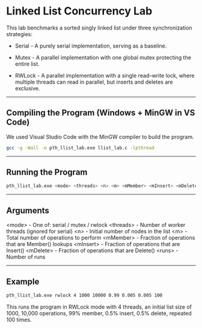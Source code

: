 

# Linked List Concurrency Lab

This lab benchmarks a sorted singly linked list under three synchronization strategies:

- Serial - A purely serial implementation, serving as a baseline.

- Mutex - A parallel implementation with one global mutex protecting the entire list.

- RWLock - A parallel implementation with a single read–write lock, where multiple threads can read in parallel, but inserts and deletes are exclusive.

---

## Compiling the Program (Windows + MinGW in VS Code)

We used Visual Studio Code with the MinGW compiler to build the program.

```bash
gcc -g -Wall -o pth_llist_lab.exe llist_lab.c -lpthread
```


---

## Running the Program

```bash
pth_llist_lab.exe <mode> <threads> <n> <m> <mMember> <mInsert> <mDelete> <runs>
```
---

## Arguments

\<mode> - One of: serial / mutex / rwlock
\<threads> - Number of worker threads (ignored for serial)
\<n> - Initial number of nodes in the list
\<m> - Total number of operations to perform
\<mMember> - Fraction of operations that are Member() lookups
\<mInsert> - Fraction of operations that are Insert()
\<mDelete> - Fraction of operations that are Delete()
\<runs> - Number of runs

---

## Example

```bash
pth_llist_lab.exe rwlock 4 1000 10000 0.99 0.005 0.005 100
```

This runs the program in RWLock mode with 4 threads, an initial list size of 1000, 10,000 operations, 99% member, 0.5% insert, 0.5% delete, repeated 100 times.